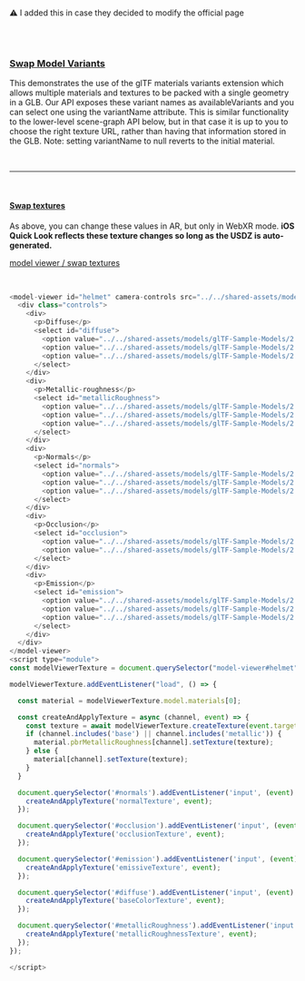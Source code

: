 <br>

⚠️ I added this in case they decided to modify the official page

<br>
<br>

### [Swap Model Variants](https://modelviewer.dev/examples/scenegraph/)

This demonstrates the use of the glTF materials variants extension which allows multiple materials and textures to be packed with a single geometry in a GLB. Our API exposes these variant names as availableVariants and you can select one using the variantName attribute. This is similar functionality to the lower-level scene-graph API below, but in that case it is up to you to choose the right texture URL, rather than having that information stored in the GLB. Note: setting variantName to null reverts to the initial material.

<br>

---

<br>

#### [Swap textures](https://modelviewer.dev/examples/scenegraph/#swapTextures)

As above, you can change these values in AR, but only in WebXR mode. **iOS Quick Look reflects these texture changes so long as the USDZ is auto-generated.**

[model viewer / swap textures](https://modelviewer.dev/examples/scenegraph/#swapTextures)

<br>

```javascript
<model-viewer id="helmet" camera-controls src="../../shared-assets/models/glTF-Sample-Models/2.0/DamagedHelmet/glTF-Binary/DamagedHelmet.glb" ar ar-modes="webxr scene-viewer quick-look" alt="A 3D model of a helmet">
  <div class="controls">
    <div>
      <p>Diffuse</p>
      <select id="diffuse">
        <option value="../../shared-assets/models/glTF-Sample-Models/2.0/DamagedHelmet/glTF/Default_albedo.jpg">Damaged helmet</option>
        <option value="../../shared-assets/models/glTF-Sample-Models/2.0/Lantern/glTF/Lantern_baseColor.png">Lantern Pole</option>
        <option value="../../shared-assets/models/glTF-Sample-Models/2.0/WaterBottle/glTF/WaterBottle_baseColor.png">Water Bottle</option>
      </select>
    </div>
    <div>
      <p>Metallic-roughness</p>
      <select id="metallicRoughness">
        <option value="../../shared-assets/models/glTF-Sample-Models/2.0/DamagedHelmet/glTF/Default_metalRoughness.jpg">Damaged helmet</option>
        <option value="../../shared-assets/models/glTF-Sample-Models/2.0/Lantern/glTF/Lantern_roughnessMetallic.png">Lantern Pole</option>
        <option value="../../shared-assets/models/glTF-Sample-Models/2.0/WaterBottle/glTF/WaterBottle_occlusionRoughnessMetallic.png">Water Bottle</option>
      </select>
    </div>
    <div>
      <p>Normals</p>
      <select id="normals">
        <option value="../../shared-assets/models/glTF-Sample-Models/2.0/DamagedHelmet/glTF/Default_normal.jpg">Damaged helmet</option>
        <option value="../../shared-assets/models/glTF-Sample-Models/2.0/Lantern/glTF/Lantern_normal.png">Lantern Pole</option>
        <option value="../../shared-assets/models/glTF-Sample-Models/2.0/WaterBottle/glTF/WaterBottle_normal.png">Water Bottle</option>
      </select>
    </div>
    <div>
      <p>Occlusion</p>
      <select id="occlusion">
        <option value="../../shared-assets/models/glTF-Sample-Models/2.0/DamagedHelmet/glTF/Default_AO.jpg">Damaged helmet</option>
        <option value="../../shared-assets/models/glTF-Sample-Models/2.0/WaterBottle/glTF/WaterBottle_occlusionRoughnessMetallic.png">Water Bottle</option>
      </select>
    </div>
    <div>
      <p>Emission</p>
      <select id="emission">
        <option value="../../shared-assets/models/glTF-Sample-Models/2.0/DamagedHelmet/glTF/Default_emissive.jpg">Damaged helmet</option>
        <option value="../../shared-assets/models/glTF-Sample-Models/2.0/Lantern/glTF/Lantern_emissive.png">Lantern Pole</option>
        <option value="../../shared-assets/models/glTF-Sample-Models/2.0/WaterBottle/glTF/WaterBottle_emissive.png">Water Bottle</option>
      </select>
    </div>
  </div>
</model-viewer>
<script type="module">
const modelViewerTexture = document.querySelector("model-viewer#helmet");

modelViewerTexture.addEventListener("load", () => {

  const material = modelViewerTexture.model.materials[0];

  const createAndApplyTexture = async (channel, event) => {
    const texture = await modelViewerTexture.createTexture(event.target.value);
    if (channel.includes('base') || channel.includes('metallic')) {
      material.pbrMetallicRoughness[channel].setTexture(texture);
    } else {
      material[channel].setTexture(texture);
    }
  }

  document.querySelector('#normals').addEventListener('input', (event) => {
    createAndApplyTexture('normalTexture', event);
  });

  document.querySelector('#occlusion').addEventListener('input', (event) => {
    createAndApplyTexture('occlusionTexture', event);
  });

  document.querySelector('#emission').addEventListener('input', (event) => {
    createAndApplyTexture('emissiveTexture', event);
  });

  document.querySelector('#diffuse').addEventListener('input', (event) => {
    createAndApplyTexture('baseColorTexture', event);
  });

  document.querySelector('#metallicRoughness').addEventListener('input', (event) => {
    createAndApplyTexture('metallicRoughnessTexture', event);
  });
});

</script>
```
